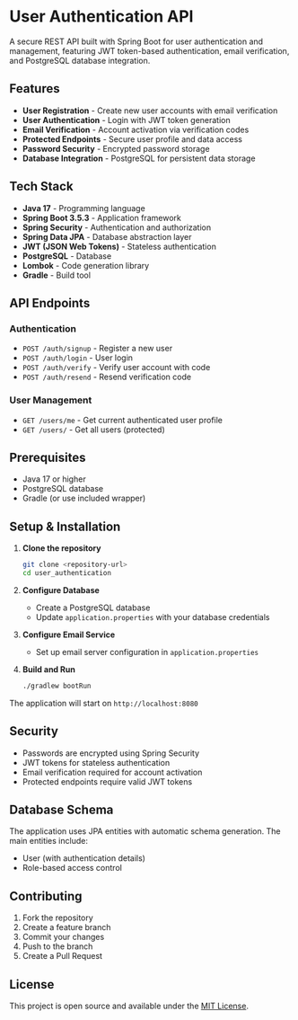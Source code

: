 
# User Authentication API

A secure REST API built with Spring Boot for user authentication and management, featuring JWT token-based authentication, email verification, and PostgreSQL database integration.

## Features

- **User Registration** - Create new user accounts with email verification
- **User Authentication** - Login with JWT token generation
- **Email Verification** - Account activation via verification codes
- **Protected Endpoints** - Secure user profile and data access
- **Password Security** - Encrypted password storage
- **Database Integration** - PostgreSQL for persistent data storage

## Tech Stack

- **Java 17** - Programming language
- **Spring Boot 3.5.3** - Application framework
- **Spring Security** - Authentication and authorization
- **Spring Data JPA** - Database abstraction layer
- **JWT (JSON Web Tokens)** - Stateless authentication
- **PostgreSQL** - Database
- **Lombok** - Code generation library
- **Gradle** - Build tool

## API Endpoints

### Authentication
- `POST /auth/signup` - Register a new user
- `POST /auth/login` - User login
- `POST /auth/verify` - Verify user account with code
- `POST /auth/resend` - Resend verification code

### User Management
- `GET /users/me` - Get current authenticated user profile
- `GET /users/` - Get all users (protected)

## Prerequisites

- Java 17 or higher
- PostgreSQL database
- Gradle (or use included wrapper)

## Setup & Installation

1. **Clone the repository**
   ```bash
   git clone <repository-url>
   cd user_authentication
   ```

2. **Configure Database**
    - Create a PostgreSQL database
    - Update `application.properties` with your database credentials

3. **Configure Email Service**
    - Set up email server configuration in `application.properties`

4. **Build and Run**
   ```bash
   ./gradlew bootRun
   ```

The application will start on `http://localhost:8080`

## Security

- Passwords are encrypted using Spring Security
- JWT tokens for stateless authentication
- Email verification required for account activation
- Protected endpoints require valid JWT tokens

## Database Schema

The application uses JPA entities with automatic schema generation. The main entities include:
- User (with authentication details)
- Role-based access control

## Contributing

1. Fork the repository
2. Create a feature branch
3. Commit your changes
4. Push to the branch
5. Create a Pull Request

## License

This project is open source and available under the [MIT License](LICENSE).